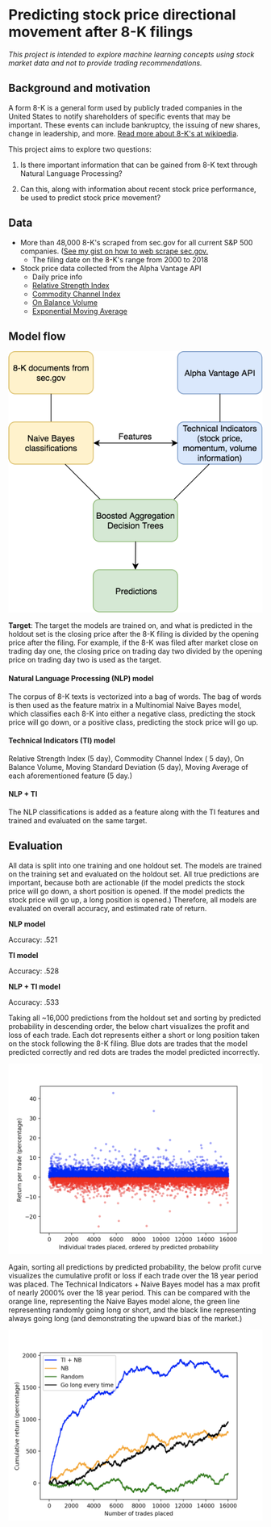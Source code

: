 # Predicting stock price directional movement after 8-K filings
*This project is intended to explore machine learning concepts using stock market data and not to provide trading recommendations.*

## Background and motivation
A form 8-K is a general form used by publicly traded companies in the United States to notify shareholders of specific events that may be important. These events can include bankruptcy, the issuing of new shares, change in leadership, and more. [Read more about 8-K's at wikipedia](https://en.wikipedia.org/wiki/Form_8-K).

This project aims to explore two questions:

1) Is there important information that can be gained from 8-K text through Natural Language Processing?

2) Can this, along with information about recent stock price performance, be used to predict stock price movement?

## Data
* More than 48,000 8-K's scraped from sec.gov for all current S&P 500 companies. ([See my gist on how to web scrape sec.gov.](https://gist.github.com/Luke-G-B/bacbdeeb3c5502651fc6e84e5c50edb1)
  * The filing date on the 8-K's range from 2000 to 2018
* Stock price data collected from the Alpha Vantage API
  * Daily price info
  * [Relative Strength Index](https://www.investopedia.com/terms/r/rsi.asp)
  * [Commodity Channel Index](http://stockcharts.com/school/doku.php?id=chart_school:technical_indicators:commodity_channel_index_cci)
  * [On Balance Volume](https://www.investopedia.com/terms/o/onbalancevolume.asp)
  * [Exponential Moving Average](https://www.investopedia.com/terms/e/ema.asp)

## Model flow
![model diagram](images/model_diagram.png)

**Target**: The target the models are trained on, and what is predicted in the holdout set is the closing price after the 8-K filing is divided by the opening price after the filing. For example, if the 8-K was filed after market close on trading day one, the closing price on trading day two divided by the opening price on trading day two is used as the target.

#### Natural Language Processing (NLP) model
The corpus of 8-K texts is vectorized into a bag of words. The bag of words is then used as the feature matrix in a Multinomial Naive Bayes model, which classifies each 8-K into either a negative class, predicting the stock price will go down, or a positive class, predicting the stock price will go up.

#### Technical Indicators (TI) model
Relative Strength Index (5 day), Commodity Channel Index ( 5 day), On Balance Volume, Moving Standard Deviation (5 day), Moving Average of each aforementioned feature (5 day.)

#### NLP + TI
The NLP classifications is added as a feature along with the TI features and trained and evaluated on the same target.

## Evaluation
All data is split into one training and one holdout set. The models are trained on the training set and evaluated on the holdout set. All true predictions are important, because both are actionable (if the model predicts the stock price will go down, a short position is opened. If the model predicts the stock price will go up, a long position is opened.) Therefore, all models are evaluated on overall accuracy, and estimated rate of return.

**NLP model**

Accuracy: .521

**TI model**

Accuracy: .528

**NLP + TI model**

Accuracy: .533

Taking all ~16,000 predictions from the holdout set and sorting by predicted probability in descending order, the below chart visualizes the profit and loss of each trade. Each dot represents either a short or long position taken on the stock following the 8-K filing. Blue dots are trades that the model predicted correctly and red dots are trades the model predicted incorrectly.


![profit and loss](images/p_l.png)

Again, sorting all predictions by predicted probability, the below profit curve visualizes the cumulative profit or loss if each trade over the 18 year period was placed. The Technical Indicators + Naive Bayes model has a max profit of nearly 2000% over the 18 year period. This can be compared with the orange line, representing the Naive Bayes model alone, the green line representing randomly going long or short, and the black line representing always going long (and demonstrating the upward bias of the market.)

![profit curve](images/profit_curve.png)
